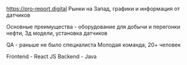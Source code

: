 https://pro-report.digital
Рынки на Запад, графики и информация от датчиков 

Основные преимущества - оборудование для добычи и перегонки нефти, 3д модели, установка датчиков 

QA - раньше не было специалиста
Молодая команда, 20+ человек

Frontend - React JS
Backend - Java

